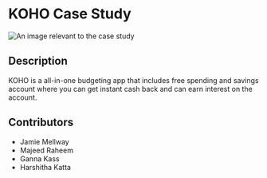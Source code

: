 # KOHO Case Study #

![An image relevant to the case study](https://scontent-yyz1-1.xx.fbcdn.net/v/t1.6435-1/95646423_3056264464587940_8143295037308928000_n.png?stp=dst-png_p200x200&_nc_cat=1&ccb=1-7&_nc_sid=1eb0c7&_nc_ohc=swFKgQ06XPoAX_3PCcf&_nc_ht=scontent-yyz1-1.xx&oh=00_AfDVA50671McF-wXo3XfNyCRuBaCwBBXvv-M9VQ9G9Fjlw&oe=64163C95)

## Description ##

KOHO is a all-in-one budgeting app that includes free spending and savings account where you can get instant cash back and can earn interest on the account. 

## Contributors ##
- Jamie Mellway
- Majeed Raheem
- Ganna Kass
- Harshitha Katta

